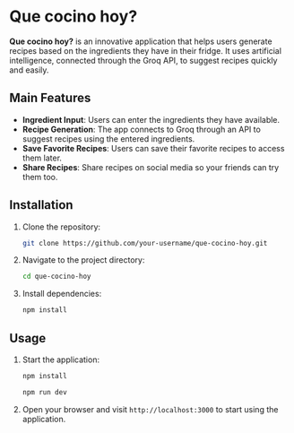 # Que cocino hoy?

**Que cocino hoy?** is an innovative application that helps users generate recipes based on the ingredients they have in their fridge. It uses artificial intelligence, connected through the Groq API, to suggest recipes quickly and easily.

## Main Features

- **Ingredient Input**: Users can enter the ingredients they have available.
- **Recipe Generation**: The app connects to Groq through an API to suggest recipes using the entered ingredients.
- **Save Favorite Recipes**: Users can save their favorite recipes to access them later.
- **Share Recipes**: Share recipes on social media so your friends can try them too.

## Installation

1. Clone the repository:
   ```bash
   git clone https://github.com/your-username/que-cocino-hoy.git
   ```
2. Navigate to the project directory:
   ```bash
   cd que-cocino-hoy
   ```
3. Install dependencies:
   ```bash
   npm install
   ```

## Usage

1. Start the application:

   ```bash
   npm install
   ```

   ```bash
   npm run dev
   ```

2. Open your browser and visit `http://localhost:3000` to start using the application.
